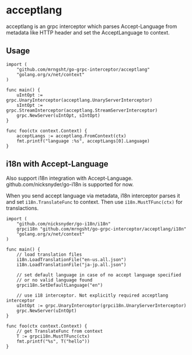 # acceptlang

acceptlang is an grpc interceptor which parses Accept-Language from metadata like HTTP header and set the AcceptLanguage to context.


## Usage

```golang
import (
	"github.com/mrngsht/go-grpc-interceptor/acceptlang"
	"golang.org/x/net/context"
)

func main() {
	uIntOpt := grpc.UnaryInterceptor(acceptlang.UnaryServerInterceptor)
	sIntOpt := grpc.StreamInterceptor(acceptlang.StreamServerInterceptor)
	grpc.NewServer(uIntOpt, sIntOpt)
}

func foo(ctx context.Context) {
	acceptLangs := acceptlang.FromContext(ctx)
	fmt.printf("language :%s", acceptLangs[0].Language)
}
```

## i18n with Accept-Language

Also support i18n integration with Accept-Language. github.com/nicksnyder/go-i18n is supported for now.

When you send accept language via metadata, i18n interceptor parses it and set `i18n.TranslateFunc` to context. Then use `i18n.MustTFunc(ctx)` for translactions.

```golang
import (
	"github.com/nicksnyder/go-i18n/i18n"
	grpci18n "github.com/mrngsht/go-grpc-interceptor/acceptlang/i18n"
	"golang.org/x/net/context"
)

func main() {
	// load translation files
	i18n.LoadTranslationFile("en-us.all.json")
	i18n.LoadTranslationFile("ja-jp.all.json")

	// set default language in case of no accept language specified
	// or no valid language found
	grpci18n.SetDefaultLanguage("en")

	// use i18 interceptor. Not explicitly required acceptlang interceptor
	uIntOpt := grpc.UnaryInterceptor(grpci18n.UnaryServerInterceptor)
	grpc.NewServer(uIntOpt)
}

func foo(ctx context.Context) {
	// get TranslateFunc from context
	T := grpci18n.MustTFunc(ctx)
	fmt.printf("%s", T("hello"))
}
```

